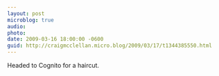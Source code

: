 ```yaml
---
layout: post
microblog: true
audio: 
photo: 
date: 2009-03-16 18:00:00 -0600
guid: http://craigmcclellan.micro.blog/2009/03/17/t1344385550.html
---
```

Headed to Cognito for a haircut.
